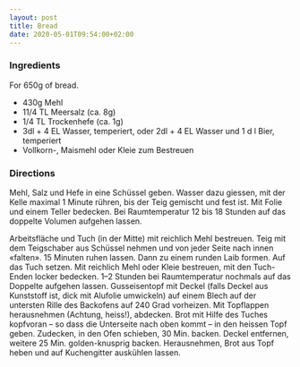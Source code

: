 ```yaml
---
layout: post
title: Bread
date: 2020-05-01T09:54:00+02:00
---
```


### Ingredients

For 650g of bread.

* 430g Mehl
* 11/4 TL Meersalz (ca. 8g)
* 1/4 TL Trockenhefe (ca. 1g)
* 3dl + 4 EL Wasser, temperiert, oder 2dl + 4 EL Wasser und 1 d l Bier, temperiert
* Vollkorn-, Maismehl oder Kleie zum Bestreuen

### Directions

Mehl, Salz und Hefe in eine Schüssel geben. Wasser dazu giessen, mit der Kelle
maximal 1 Minute rühren, bis der Teig gemischt und fest ist. Mit Folie und einem
Teller bedecken. Bei Raumtemperatur 12 bis 18 Stunden auf das doppelte Volumen
aufgehen lassen.

Arbeitsfläche und Tuch (in der Mitte) mit reichlich Mehl bestreuen. Teig mit dem
Teigschaber aus Schüssel nehmen und von jeder Seite nach innen «falten».
15 Minuten ruhen lassen. Dann zu einem runden Laib formen. Auf das Tuch setzen.
Mit reichlich Mehl oder Kleie bestreuen, mit den Tuch-Enden locker bedecken.
1–2 Stunden bei Raumtemperatur nochmals auf das Doppelte aufgehen lassen.
Gusseisentopf mit Deckel (falls Deckel aus Kunststoff ist, dick mit Alufolie
umwickeln) auf einem Blech auf der untersten Rille des Backofens auf 240 Grad
vorheizen. Mit Topflappen herausnehmen (Achtung, heiss!), abdecken. Brot mit
Hilfe des Tuches kopfvoran – so dass die Unterseite nach oben kommt – in den
heissen Topf geben. Zudecken, in den Ofen schieben, 30 Min. backen. Deckel
entfernen, weitere 25 Min. golden-knusprig backen. Herausnehmen, Brot aus Topf
heben und auf Kuchengitter auskühlen lassen.
